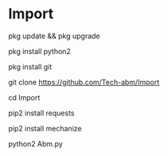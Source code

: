 # Import 

pkg update && pkg upgrade

pkg install python2 

pkg install git 

git clone https://github.com/Tech-abm/Import

cd Import

pip2 install requests 

pip2 install mechanize 

python2 Abm.py
